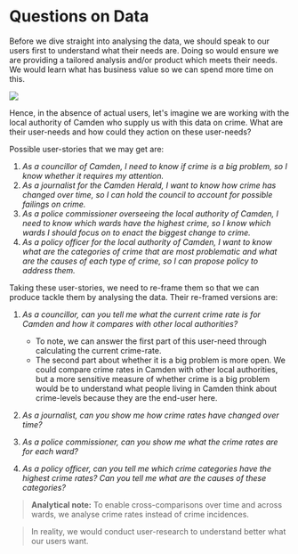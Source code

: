 # Questions on Data

Before we dive straight into analysing the data, we should speak to our users first to understand what their needs are. Doing so would ensure we are providing a tailored analysis and/or product which meets their needs. We would learn what has business value so we can spend more time on this.

![](./images/ur_haiyaa.gif)

Hence, in the absence of actual users, let's imagine we are working with the local authority of Camden who supply us with this data on crime. What are their user-needs and how could they action on these user-needs?

Possible user-stories that we may get are:

1. *As a councillor of Camden, I need to know if crime is a big problem, so I know whether it requires my attention.*
1. *As a journalist for the Camden Herald, I want to know how crime has changed over time, so I can hold the council to account for possible failings on crime.*
1. *As a police commissioner overseeing the local authority of Camden, I need to know which wards have the highest crime, so I know which wards I should focus on to enact the biggest change to crime.*
1. *As a policy officer for the local authority of Camden, I want to know what are the categories of crime that are most problematic and what are the causes of each type of crime, so I can propose policy to address them.*

Taking these user-stories, we need to re-frame them so that we can produce tackle them by analysing the data. Their re-framed versions are:

1. *As a councillor, can you tell me what the current crime rate is for Camden and how it compares with other local authorities?*
    + To note, we can answer the first part of this user-need through calculating the current crime-rate.
   + The second part about whether it is a big problem is more open. We could compare crime rates in Camden with other local authorities, but a more sensitive measure of whether crime is a big problem would be to understand what people living in Camden think about crime-levels because they are the end-user here.

1. *As a journalist, can you show me how crime rates have changed over time?*

1. *As a police commissioner, can you show me what the crime rates are for each ward?*

1. *As a policy officer, can you tell me which crime categories have the highest crime rates? Can you tell me what are the causes of these categories?*

> **Analytical note:** To enable cross-comparisons over time and across wards, we analyse crime rates instead of crime incidences.

> In reality, we would conduct user-research to understand better what our users want.
